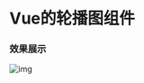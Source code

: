 # Vue的轮播图组件

### 效果展示
![img](http://tysqsite.oss-cn-shanghai.aliyuncs.com/hero/7%E6%9C%88-11-2018%2017-04-37.gif)
